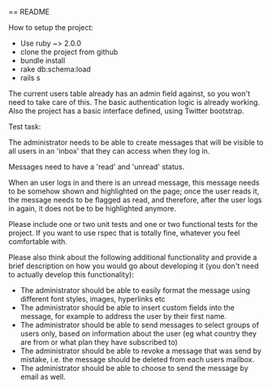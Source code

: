 == README

How to setup the project:
- Use ruby ~> 2.0.0
- clone the project from github
- bundle install
- rake db:schema:load
- rails s


The current users table already has an admin field against, so you won't need to take care of this.
The basic authentication logic is already working.
Also the project has a basic interface defined, using Twitter bootstrap.


Test task:

The administrator needs to be able to create messages that will be visible to all users in an 'inbox' that they can access when they log in.

Messages need to have a 'read' and 'unread' status.

When an user logs in and there is an unread message, this message needs to be somehow shown and highlighted on the page; once the user reads it, the message needs to be flagged as read, and therefore, after the user logs in again, it does not be to be highlighted anymore.



Please include one or two unit tests and one or two functional tests for the project. If you want to use rspec that is totally fine, whatever you feel comfortable with.

Please also think about the following additional functionality and provide a brief description on how you would go about developing it (you don't need to actually develop this functionality):
- The administrator should be able to easily format the message using different font styles, images, hyperlinks etc
- The administrator should be able to insert custom fields into the message, for example to address the user by their first name.
- The administrator should be able to send messages to select groups of users only, based on information about the user (eg what country they are from or what plan they have subscribed to)
- The administrator should be able to revoke a message that was send by mistake, i.e. the message should be deleted from each users mailbox.
- The administrator should be able to choose to send the message by email as well.
